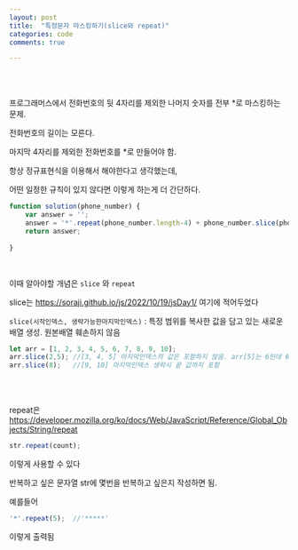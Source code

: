 ```yaml
---
layout: post
title:  "특정문자 마스킹하기(slice와 repeat)"
categories: code
comments: true

---
```




<br>

<br>

프로그래머스에서 전화번호의 뒷 4자리를 제외한 나머지 숫자를 전부 *로 마스킹하는 문제.

전화번호의 길이는 모른다. 

마지막 4자리를 제외한 전화번호를 *로 만들어야 함.

항상 정규표현식을 이용해서 해야한다고 생각했는데,

어떤 일정한 규칙이 있지 않다면 이렇게 하는게 더 간단하다.

~~~js
function solution(phone_number) {
    var answer = '';
    answer = '*'.repeat(phone_number.length-4) + phone_number.slice(phone_number.length-4);
    return answer;
    
}
~~~



<br>

이때 알아야할 개념은 `slice` 와 `repeat`

slice는 https://soraji.github.io/js/2022/10/19/jsDay1/ 여기에 적어두었다

`slice(시작인덱스, 생략가능한마지막인덱스)` : 특정 범위를 복사한 값을 담고 있는 새로운 배열 생성. 원본배열 훼손하지 않음

```js
let arr = [1, 2, 3, 4, 5, 6, 7, 8, 9, 10];
arr.slice(2,5);	//[3, 4, 5] 마지막인덱스의 값은 포함하지 않음. arr[5]는 6인데 6은 포함하지 않으므로 [3,4,5]만
arr.slice(8);	//[9, 10] 마지막인덱스 생략시 끝 값까지 포함
```

<br>

<br>

repeat은 https://developer.mozilla.org/ko/docs/Web/JavaScript/Reference/Global_Objects/String/repeat

~~~js
str.repeat(count);
~~~

이렇게 사용할 수 있다

반복하고 싶은 문자열 str에 몇번을 반복하고 싶은지 작성하면 됨.

예를들어

~~~js
'*'.repeat(5);	//'*****'
~~~

이렇게 출력됨
